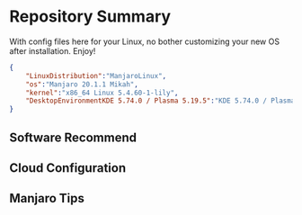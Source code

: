 # Repository Summary
With config files here for your Linux, no bother customizing your new OS
after installation.
Enjoy!
```json
{
    "LinuxDistribution":"ManjaroLinux",
    "os":"Manjaro 20.1.1 Mikah",
    "kernel":"x86_64 Linux 5.4.60-1-lily",
    "DesktopEnvironmentKDE 5.74.0 / Plasma 5.19.5":"KDE 5.74.0 / Plasma 5.19.5"
}
```
## Software Recommend

## Cloud Configuration

## Manjaro Tips

